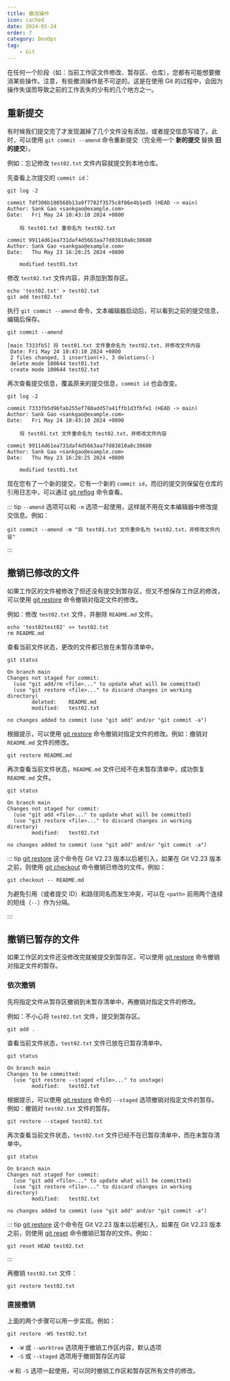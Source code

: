 ```yaml
---
title: 撤消操作
icon: cached
date: 2024-05-24
order: 7
category: DevOps
tag:
    - Git
---
```


在任何一个阶段（如：当前工作区文件修改、暂存区、仓库），您都有可能想要撤消某些操作。注意，有些撤消操作是不可逆的。这是在使用 Git 的过程中，会因为操作失误而导致之前的工作丢失的少有的几个地方之一。

## 重新提交

有时候我们提交完了才发现漏掉了几个文件没有添加，或者提交信息写错了。此时，可以使用 `git commit --amend` 命令重新提交（完全用一个 **新的提交** 替换 **旧的提交**）。

例如：忘记修改 `test02.txt` 文件内容就提交到本地仓库。

先查看上次提交的 `commit id`：

```shell
git log -2

commit 7df306b180568b13a9f7782f3575c8f06e4b1ed5 (HEAD -> main)
Author: Sank Gao <sankgao@example.com>
Date:   Fri May 24 10:43:10 2024 +0800

    将 test01.txt 重命名为 test02.txt

commit 99114d61ea731daf4d5663aa77d83810a8c38680
Author: Sank Gao <sankgao@example.com>
Date:   Thu May 23 16:28:25 2024 +0800

    modified test01.txt
```

修改 `test02.txt` 文件内容，并添加到暂存区。

```shell
echo 'test02.txt' > test02.txt
git add test02.txt
```

执行 `git commit --amend` 命令，文本编辑器启动后，可以看到之前的提交信息，编辑后保存。

```shell
git commit --amend

[main 7333fb5] 将 test01.txt 文件重命名为 test02.txt，并修改文件内容
 Date: Fri May 24 10:43:10 2024 +0800
 2 files changed, 1 insertion(+), 3 deletions(-)
 delete mode 100644 test01.txt
 create mode 100644 test02.txt
```

再次查看提交信息，覆盖原来的提交信息，`commit id` 也会改变。

```shell
git log -2

commit 7333fb5d96fab255ef780add57a41ffb1d3fbfe1 (HEAD -> main)
Author: Sank Gao <sankgao@example.com>
Date:   Fri May 24 10:43:10 2024 +0800

    将 test01.txt 文件重命名为 test02.txt，并修改文件内容

commit 99114d61ea731daf4d5663aa77d83810a8c38680
Author: Sank Gao <sankgao@example.com>
Date:   Thu May 23 16:28:25 2024 +0800

    modified test01.txt
```

现在您有了一个新的提交，它有一个新的 `commit id`，而旧的提交则保留在仓库的引用日志中，可以通过 [git reflog](../../../commands/git/git_reflog.md) 命令查看。

::: tip
`--amend` 选项可以和 `-m` 选项一起使用，这样就不用在文本编辑器中修改提交信息。例如：

```shell
git commit --amend -m "将 test01.txt 文件重命名为 test02.txt，并修改文件内容"
```

:::

## 撤销已修改的文件

如果工作区的文件被修改了但还没有提交到暂存区，但又不想保存工作区的修改，可以使用 [git restore](../../../commands/git/git_restore.md) 命令撤销对指定文件的修改。

例如：修改 `test02.txt` 文件，并删除 `README.md` 文件。

```shell
echo 'test02test02' >> test02.txt
rm README.md
```

查看当前文件状态，更改的文件都已放在未暂存清单中。

```shell
git status

On branch main
Changes not staged for commit:
  (use "git add/rm <file>..." to update what will be committed)
  (use "git restore <file>..." to discard changes in working directory)
        deleted:    README.md
        modified:   test02.txt

no changes added to commit (use "git add" and/or "git commit -a")
```

根据提示，可以使用 [git restore](../../../commands/git/git_restore.md) 命令撤销对指定文件的修改。例如：撤销对 `README.md` 文件的修改。

```shell
git restore README.md
```

再次查看当前文件状态，`README.md` 文件已经不在未暂存清单中，成功恢复 `README.md` 文件。

```shell
git status

On branch main
Changes not staged for commit:
  (use "git add <file>..." to update what will be committed)
  (use "git restore <file>..." to discard changes in working directory)
        modified:   test02.txt

no changes added to commit (use "git add" and/or "git commit -a")
```

::: tip
[git restore](../../../commands/git/git_restore.md) 这个命令在 Git V2.23 版本以后被引入，如果在 Git V2.23 版本之前，则使用 [git checkout](../../../commands/git/git_checkout.md) 命令撤销已修改的文件。例如：

```shell
git checkout -- README.md
```

为避免引用（或者提交 ID）和路径同名而发生冲突，可以在 `<path>` 前用两个连续的短线（`--`）作为分隔。

:::

## 撤销已暂存的文件

如果工作区的文件还没修改完就被提交到暂存区，可以使用 [git restore](../../../commands/git/git_restore.md) 命令撤销对指定文件的暂存。

### 依次撤销

先将指定文件从暂存区撤销到未暂存清单中，再撤销对指定文件的修改。

例如：不小心将 `test02.txt` 文件，提交到暂存区。

```shell
git add .
```

查看当前文件状态，`test02.txt` 文件已放在已暂存清单中。

```shell
git status

On branch main
Changes to be committed:
  (use "git restore --staged <file>..." to unstage)
        modified:   test02.txt
```

根据提示，可以使用 [git restore](../../../commands/git/git_restore.md) 命令的 `--staged` 选项撤销对指定文件的暂存。例如：撤销对 `test02.txt` 文件的暂存。

```shell
git restore --staged test02.txt
```

再次查看当前文件状态，`test02.txt` 文件已经不在已暂存清单中，而在未暂存清单中。

```shell
git status

On branch main
Changes not staged for commit:
  (use "git add <file>..." to update what will be committed)
  (use "git restore <file>..." to discard changes in working directory)
        modified:   test02.txt

no changes added to commit (use "git add" and/or "git commit -a")
```

::: tip
[git restore](../../../commands/git/git_restore.md) 这个命令在 Git V2.23 版本以后被引入，如果在 Git V2.23 版本之前，则使用 [git reset](../../../commands/git/git_reset.md) 命令撤销已暂存的文件。例如：

```shell
git reset HEAD test02.txt
```

:::

再撤销 `test02.txt` 文件：

```shell
git restore test02.txt
```

### 直接撤销

上面的两个步骤可以用一步实现。例如：

```shell
git restore -WS test02.txt
```

- `-W` 或 `--worktree` 选项用于撤销工作区内容，默认选项
- `-S` 或 `--staged` 选项用于撤销暂存区内容

`-W` 和 `-S` 选项一起使用，可以同时撤销工作区和暂存区所有文件的修改。
